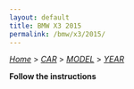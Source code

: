 ```yaml
---
layout: default
title: BMW X3 2015
permalink: /bmw/x3/2015/
---
```

[*Home*](/) > [*CAR*](/car/) > [*MODEL*](/car/model/) > [*YEAR*](/car/model/year/)

**Follow the instructions**